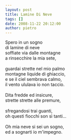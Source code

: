```yaml
---
layout: post
title: Lamine Di Neve
tags: []
date: 2008-11-22 20:12:00
author: pietro
---
```

Spero in un sogno<br/>di lamine di neve<br/>soffiate via dalle montagne<br/>a rinsecchire la mia sete,<br/><br/>guardai strette nel mio palmo<br/>montagne liquide di ghiaccio,<br/>e se il ciel sembrava calmo,<br/>il vento ululava io non taccio.<br/><br/>Dita fredde ed insicure,<br/>strette strette alle premure,<br/><br/>sfregandosi trai guanti,<br/>oh questi fiocchi son sì tanti...<br/><br/>Oh mia neve si sei un sogno,<br/>ed a sognarti io m'impegno.
